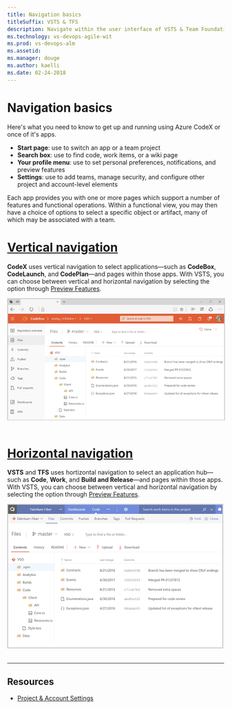 ```yaml
---
title: Navigation basics
titleSuffix: VSTS & TFS 
description: Navigate within the user interface of VSTS & Team Foundation Server (TFS)  
ms.technology: vs-devops-agile-wit
ms.prod: vs-devops-alm
ms.assetid: 
ms.manager: douge
ms.author: kaelli
ms.date: 02-24-2018
---
```


# Navigation basics 

Here's what you need to know to get up and running using Azure CodeX or once of it's apps.  

- **Start page**: use to switch an app or a team project 
- **Search box**: use to find code, work items, or a wiki page 
- **Your profile menu**: use to set personal preferences, notifications, and preview features  
- **Settings**: use to add teams, manage security, and configure other project and account-level elements 

Each app provides you with one or more pages which support a number of features and functional operations. Within a functional view, you may then have a choice of options to select a specific object or artifact, many of which may be associated with a team. 


# [Vertical navigation](#tab/vertical)

**CodeX** uses vertical navigation to select applications&mdash;such as **CodeBox**, **CodeLaunch**, and **CodePlan**&mdash;and pages within those apps. With VSTS, you can choose between vertical and horizontal navigation by selecting the option through [Preview Features](enable-preview-feature.md).


<img src="_img/vertical-app-715-navigation.gif" alt="Vertical apps navigation experience" style="border: 1px solid #C3C3C3;" /> 


# [Horizontal navigation](#tab/horizontal)

**VSTS** and **TFS** uses hortizontal navigation to select an application hub&mdash;such as **Code**, **Work**, and **Build and Release**&mdash;and pages within those apps. With VSTS, you can choose between vertical and horizontal navigation by selecting the option through [Preview Features](enable-preview-feature.md).


<img src="_img/horizontal-app-navigation.gif" alt="Horizontal navigation experience" style="border: 1px solid #C3C3C3;" /> 

---


<!---
<table>
<tbody valign="top">
<tr>
<td>
<img src="_img/horizontal-app-navigation.gif" alt="Horizontal navigation experience" style="border: 1px solid #C3C3C3;" /> 
</td>
<td>
<ul>
<li>[Add an artifact or team](create-new-artifact-team.md)</li>
<li>[Work with Favorites](work-with-favorites.md)</li>
<li>[Go to a different app, hub, page](go-to-app-hub-page.md)</li>
<li>[Filter basics](filter-basics.md)</li>
<li>[Search across your code base or work items](search-basics.md)</li>
<li>[Enable a preview feature ](enable-preview-feature.md)</li>
<li>[Navigate to a different team project](go-to-team-project.md)</li>
<li>[Switch teams (Dashboards, Work)](../settings/switch-team-context.md?toc=/vsts/navigation/toc.json&bc=/vsts/navigatio/breadcrumb/toc.json)</li>
</ul>
</td>
</tr>
</tbody>
</table>
 



<table>
<tbody valign="top">
<tr>
<td>
<img src="_img/vertical-app-navigation.gif" alt="Vertical apps navigation experience" style="border: 1px solid #C3C3C3;" /> 
</td>
<td>
<ul>
<li>[Add an artifact or team](create-new-artifact-team.md)</li>
<li>[Favorites](work-with-favorites.md)</li>
<li>[Go to a different app, hub, page](go-to-app-hub-page.md)</li>
<li>[Filter basics](filter-basics.md)</li>
<li>[Search across your code base or work items](search-basics.md)</li>
<li>[Enable a preview feature](enable-preview-feature.md)</li>
<li>[Navigate to a different app](go-to-app-hub-page.md)</li>
<li>[Navigate to a different team project](go-to-team-project.md)</li>
<li>FAQs</li>
</ul>
</td>
</tr>
</tbody>
</table>



-->



## Resources 

- [Project & Account Settings](../teams/index.md) 
